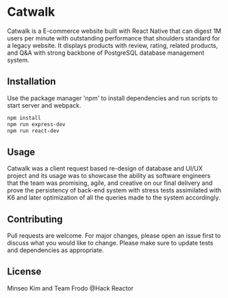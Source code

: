 # Catwalk

  Catwalk is a E-commerce website built with React Native that can digest 1M users per minute with outstanding performance that shoulders standard for a legacy website.
  It displays products with review, rating, related products, and Q&A with strong backbone of PostgreSQL database management system.
  
## Installation

  Use the package manager 'npm' to install dependencies and run scripts to start server and webpack.

```bash
npm install
npm run express-dev
npm run react-dev
```

## Usage

  Catwalk was a client request based re-design of database and UI/UX project and its usage was to showcase the ability 
  as software engineers that the team was promising, agile, and creative on our final delivery and prove the persistency of back-end system
  with stress tests assimilated with K6 and later optimization of all the queries made to the system accordingly.

## Contributing

  Pull requests are welcome. For major changes, please open an issue first to discuss what you would like to change.
  Please make sure to update tests and dependencies as appropriate.

## License
Minseo Kim and Team Frodo @Hack Reactor
